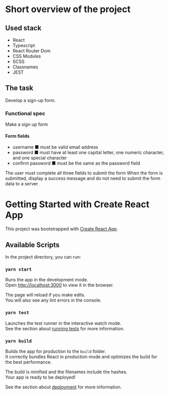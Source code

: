 # Short overview of the project

## Used stack

- React
- Typescript
- React Router Dom
- CSS Modules
- SCSS
- Classnames
- JEST

## The task

Develop a sign-up form.

### Functional spec

Make a sign up form

#### Form fields

- username
  ■ must be valid email address
- password
  ■ must have at least one capital letter, one numeric character, and one
  special character
- confirm password
  ■ must be the same as the password field

The user must complete all three fields to submit the form
When the form is submitted, display a success message and do not need to submit
the form data to a server

# Getting Started with Create React App

This project was bootstrapped with [Create React App](https://github.com/facebook/create-react-app).

## Available Scripts

In the project directory, you can run:

### `yarn start`

Runs the app in the development mode.\
Open [http://localhost:3000](http://localhost:3000) to view it in the browser.

The page will reload if you make edits.\
You will also see any lint errors in the console.

### `yarn test`

Launches the test runner in the interactive watch mode.\
See the section about [running tests](https://facebook.github.io/create-react-app/docs/running-tests) for more information.

### `yarn build`

Builds the app for production to the `build` folder.\
It correctly bundles React in production mode and optimizes the build for the best performance.

The build is minified and the filenames include the hashes.\
Your app is ready to be deployed!

See the section about [deployment](https://facebook.github.io/create-react-app/docs/deployment) for more information.
